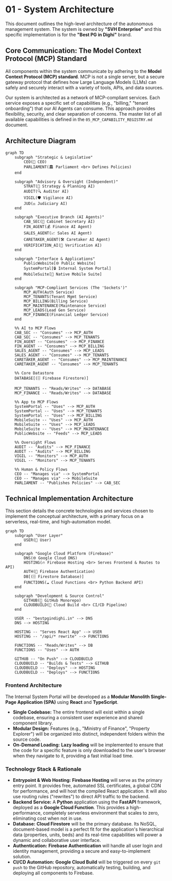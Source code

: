 # 01 - System Architecture

This document outlines the high-level architecture of the autonomous management system. The system is owned by **"SVH Enterprise"** and this specific implementation is for the **"Best PG in Dighi"** brand.

## Core Communication: The Model Context Protocol (MCP) Standard

All components within the system communicate by adhering to the **Model Context Protocol (MCP) standard**. MCP is not a single server, but a secure gateway protocol that defines how Large Language Models (LLMs) can safely and securely interact with a variety of tools, APIs, and data sources.

Our system is architected as a network of MCP-compliant services. Each service exposes a specific set of capabilities (e.g., "billing," "tenant onboarding") that our AI Agents can consume. This approach provides flexibility, security, and clear separation of concerns. The master list of all available capabilities is defined in the `05_MCP_CAPABILITY_REGISTRY.md` document.

## Architecture Diagram

```mermaid
graph TD
    subgraph "Strategic & Legislative"
        CEO(👤 CEO)
        PARLIAMENT(🏛️ Parliament <br> Defines Policies)
    end

    subgraph "Advisory & Oversight (Independent)"
        STRAT(🧠 Strategy & Planning AI)
        AUDIT(🔍 Auditor AI)
        VIGIL(🛡️ Vigilance AI)
        JUD(⚖️ Judiciary AI)
    end

    subgraph "Executive Branch (AI Agents)"
        CAB_SEC(🤖 Cabinet Secretary AI)
        FIN_AGENT(💰 Finance AI Agent)
        SALES_AGENT(📈 Sales AI Agent)
        CARETAKER_AGENT(🛠️ Caretaker AI Agent)
        VERIFICATION_AI(📄 Verification AI)
    end

    subgraph "Interface & Applications"
        PublicWebsite[🌐 Public Website]
        SystemPortal[🔒 Internal System Portal]
        MobileSuite[📱 Native Mobile Suite]
    end

    subgraph "MCP-Compliant Services (The 'Sockets')"
        MCP_AUTH(Auth Service)
        MCP_TENANTS(Tenant Mgmt Service)
        MCP_BILLING(Billing Service)
        MCP_MAINTENANCE(Maintenance Service)
        MCP_LEADS(Lead Gen Service)
        MCP_FINANCE(Financial Ledger Service)
    end

    %% AI to MCP Flows
    CAB_SEC -- "Consumes" --> MCP_AUTH
    CAB_SEC -- "Consumes" --> MCP_TENANTS
    FIN_AGENT -- "Consumes" --> MCP_FINANCE
    FIN_AGENT -- "Consumes" --> MCP_BILLING
    SALES_AGENT -- "Consumes" --> MCP_LEADS
    SALES_AGENT -- "Consumes" --> MCP_TENANTS
    CARETAKER_AGENT -- "Consumes" --> MCP_MAINTENANCE
    CARETAKER_AGENT -- "Consumes" --> MCP_TENANTS

    %% Core Datastore
    DATABASE[(🗄️ Firebase Firestore)]

    MCP_TENANTS -- "Reads/Writes" --> DATABASE
    MCP_FINANCE -- "Reads/Writes" --> DATABASE

    %% App to MCP Flows
    SystemPortal -- "Uses" --> MCP_AUTH
    SystemPortal -- "Uses" --> MCP_TENANTS
    SystemPortal -- "Uses" --> MCP_BILLING
    MobileSuite -- "Uses" --> MCP_AUTH
    MobileSuite -- "Uses" --> MCP_LEADS
    MobileSuite -- "Uses" --> MCP_MAINTENANCE
    PublicWebsite -- "Feeds" --> MCP_LEADS

    %% Oversight Flows
    AUDIT -- "Audits" --> MCP_FINANCE
    AUDIT -- "Audits" --> MCP_BILLING
    VIGIL -- "Monitors" --> MCP_AUTH
    VIGIL -- "Monitors" --> MCP_TENANTS

    %% Human & Policy Flows
    CEO -- "Manages via" --> SystemPortal
    CEO -- "Manages via" --> MobileSuite
    PARLIAMENT -- "Publishes Policies" --> CAB_SEC
```

## Technical Implementation Architecture

This section details the concrete technologies and services chosen to implement the conceptual architecture, with a primary focus on a serverless, real-time, and high-automation model.

```mermaid
graph TD
    subgraph "User Layer"
        USER(👤 User)
    end

    subgraph "Google Cloud Platform (Firebase)"
        DNS(🌐 Google Cloud DNS)
        HOSTING(🔥 Firebase Hosting <br> Serves Frontend & Routes to API)
        AUTH(🔐 Firebase Authentication)
        DB[(🗄️ Firestore Database)]
        FUNCTIONS(☁️ Cloud Functions <br> Python Backend API)
    end
    
    subgraph "Development & Source Control"
        GITHUB(📁 GitHub Monorepo)
        CLOUDBUILD(🔨 Cloud Build <br> CI/CD Pipeline)
    end

    USER -- "bestpgindighi.in" --> DNS
    DNS --> HOSTING
    
    HOSTING -- "Serves React App" --> USER
    HOSTING -- "/api/* rewrite" --> FUNCTIONS

    FUNCTIONS -- "Reads/Writes" --> DB
    FUNCTIONS -- "Uses" --> AUTH

    GITHUB -- "On Push" --> CLOUDBUILD
    CLOUDBUILD -- "Builds & Tests" --> GITHUB
    CLOUDBUILD -- "Deploys" --> HOSTING
    CLOUDBUILD -- "Deploys" --> FUNCTIONS
```

### **Frontend Architecture**

The Internal System Portal will be developed as a **Modular Monolith Single-Page Application (SPA)** using **React** and **TypeScript**.

*   **Single Codebase:** The entire frontend will exist within a single codebase, ensuring a consistent user experience and shared component library.
*   **Modular Design:** Features (e.g., "Ministry of Finance", "Property Explorer") will be organized into distinct, independent folders within the source code.
*   **On-Demand Loading:** **Lazy loading** will be implemented to ensure that the code for a specific feature is only downloaded to the user's browser when they navigate to it, providing a fast initial load time.

### **Technology Stack & Rationale**

*   **Entrypoint & Web Hosting:** **Firebase Hosting** will serve as the primary entry point. It provides free, automated SSL certificates, a global CDN for performance, and will host the compiled React application. It will also use routing rules ("rewrites") to direct API traffic to the backend.
*   **Backend Service:** A **Python** application using the **FastAPI** framework, deployed as a **Google Cloud Function**. This provides a high-performance, completely serverless environment that scales to zero, eliminating cost when not in use.
*   **Database:** **Cloud Firestore** will be the primary database. Its NoSQL, document-based model is a perfect fit for the application's hierarchical data (properties, units, beds) and its real-time capabilities will power a dynamic and collaborative user interface.
*   **Authentication:** **Firebase Authentication** will handle all user login and identity management, providing a secure and easy-to-implement solution.
*   **CI/CD Automation:** **Google Cloud Build** will be triggered on every `git push` to the GitHub repository, automatically testing, building, and deploying all components to Firebase.
